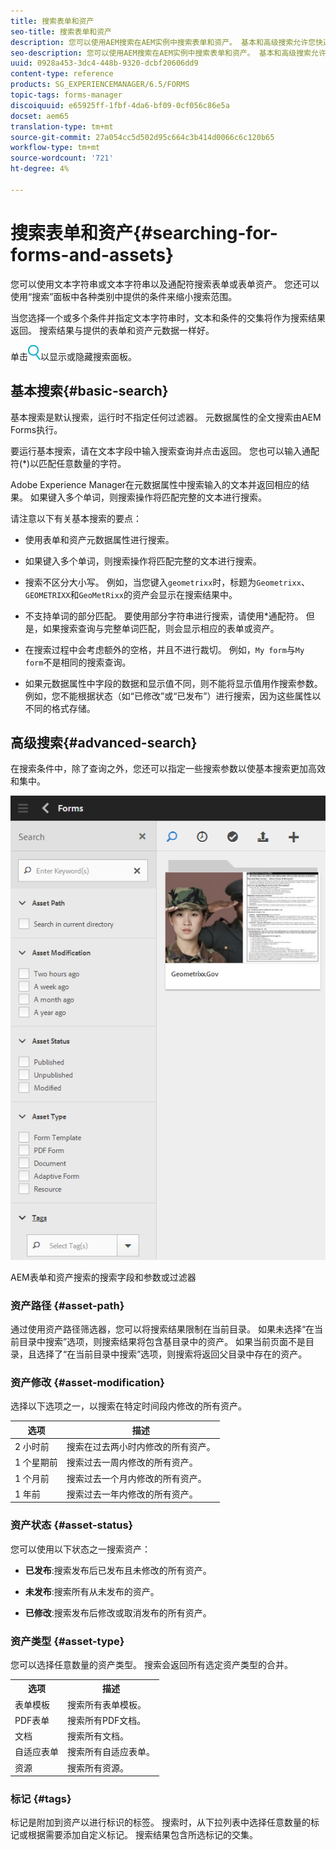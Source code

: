 ```yaml
---
title: 搜索表单和资产
seo-title: 搜索表单和资产
description: 您可以使用AEM搜索在AEM实例中搜索表单和资产。 基本和高级搜索允许您快速定位资产。
seo-description: 您可以使用AEM搜索在AEM实例中搜索表单和资产。 基本和高级搜索允许您快速定位资产。
uuid: 0928a453-3dc4-448b-9320-dcbf20606dd9
content-type: reference
products: SG_EXPERIENCEMANAGER/6.5/FORMS
topic-tags: forms-manager
discoiquuid: e65925ff-1fbf-4da6-bf09-0cf056c86e5a
docset: aem65
translation-type: tm+mt
source-git-commit: 27a054cc5d502d95c664c3b414d0066c6c120b65
workflow-type: tm+mt
source-wordcount: '721'
ht-degree: 4%

---
```



# 搜索表单和资产{#searching-for-forms-and-assets}

您可以使用文本字符串或文本字符串以及通配符搜索表单或表单资产。 您还可以使用“搜索”面板中各种类别中提供的条件来缩小搜索范围。

当您选择一个或多个条件并指定文本字符串时，文本和条件的交集将作为搜索结果返回。 搜索结果与提供的表单和资产元数据一样好。

单击![aem6forms_search](assets/aem6forms_search.png)以显示或隐藏搜索面板。

## 基本搜索{#basic-search}

基本搜索是默认搜索，运行时不指定任何过滤器。 元数据属性的全文搜索由AEM Forms执行。

要运行基本搜索，请在文本字段中输入搜索查询并点击返回。 您也可以输入通配符(*)以匹配任意数量的字符。

Adobe Experience Manager在元数据属性中搜索输入的文本并返回相应的结果。 如果键入多个单词，则搜索操作将匹配完整的文本进行搜索。

请注意以下有关基本搜索的要点：

* 使用表单和资产元数据属性进行搜索。
* 如果键入多个单词，则搜索操作将匹配完整的文本进行搜索。
* 搜索不区分大小写。 例如，当您键入`geometrixx`时，标题为`Geometrixx`、`GEOMETRIXX`和`GeoMetRixx`的资产会显示在搜索结果中。

* 不支持单词的部分匹配。 要使用部分字符串进行搜索，请使用*通配符。 但是，如果搜索查询与完整单词匹配，则会显示相应的表单或资产。
* 在搜索过程中会考虑额外的空格，并且不进行裁切。 例如，`My form`与`My form`不是相同的搜索查询。

* 如果元数据属性中字段的数据和显示值不同，则不能将显示值用作搜索参数。 例如，您不能根据状态（如“已修改”或“已发布”）进行搜索，因为这些属性以不同的格式存储。

## 高级搜索{#advanced-search}

在搜索条件中，除了查询之外，您还可以指定一些搜索参数以使基本搜索更加高效和集中。

![AEM表单和资产搜索的搜索字段和参数或过滤器](assets/search_forms_assets.png)

AEM表单和资产搜索的搜索字段和参数或过滤器

### 资产路径 {#asset-path}

通过使用资产路径筛选器，您可以将搜索结果限制在当前目录。 如果未选择“在当前目录中搜索”选项，则搜索结果将包含基目录中的资产。 如果当前页面不是目录，且选择了“在当前目录中搜索”选项，则搜索将返回父目录中存在的资产。

### 资产修改 {#asset-modification}

选择以下选项之一，以搜索在特定时间段内修改的所有资产。

| **选项** | **描述** |
|---|---|
| 2 小时前 | 搜索在过去两小时内修改的所有资产。 |
| 1 个星期前 | 搜索过去一周内修改的所有资产。 |
| 1 个月前 | 搜索过去一个月内修改的所有资产。 |
| 1 年前 | 搜索过去一年内修改的所有资产。 |

### 资产状态 {#asset-status}

您可以使用以下状态之一搜索资产：

* **已发布**:搜索发布后已发布且未修改的所有资产。

* **未发布**:搜索所有从未发布的资产。

* **已修改**:搜索发布后修改或取消发布的所有资产。

### 资产类型 {#asset-type}

您可以选择任意数量的资产类型。 搜索会返回所有选定资产类型的合并。

<table>
 <tbody>
  <tr>
   <th>选项</th> 
   <th>描述</th> 
  </tr>
  <tr>
   <td>表单模板<br /> </td> 
   <td>搜索所有表单模板。<br /> </td> 
  </tr>
  <tr>
   <td>PDF表单</td> 
   <td>搜索所有PDF文档。</td> 
  </tr>
  <tr>
   <td>文档</td> 
   <td>搜索所有文档。</td> 
  </tr>
  <tr>
   <td>自适应表单<br /> </td> 
   <td>搜索所有自适应表单。</td> 
  </tr>
  <tr>
   <td>资源</td> 
   <td>搜索所有资源。<br /> </td> 
  </tr>
 </tbody>
</table>

### 标记 {#tags}

标记是附加到资产以进行标识的标签。 搜索时，从下拉列表中选择任意数量的标记或根据需要添加自定义标记。 搜索结果包含所选标记的交集。

